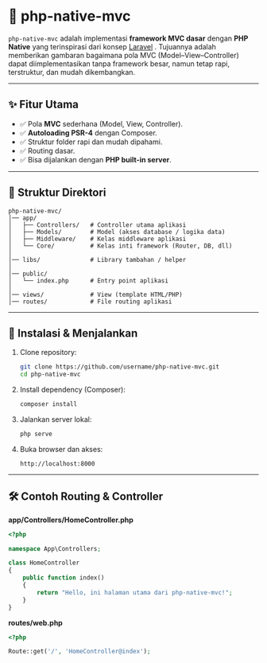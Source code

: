 # 📌 php-native-mvc

`php-native-mvc` adalah implementasi **framework MVC dasar** dengan **PHP Native** yang terinspirasi dari konsep [Laravel](https://laravel.com)
.
Tujuannya adalah memberikan gambaran bagaimana pola MVC (Model–View–Controller) dapat diimplementasikan tanpa framework besar, namun tetap rapi, terstruktur, dan mudah dikembangkan.

---

## ✨ Fitur Utama

* ✅ Pola **MVC** sederhana (Model, View, Controller).
* ✅ **Autoloading PSR-4** dengan Composer.
* ✅ Struktur folder rapi dan mudah dipahami.
* ✅ Routing dasar.
* ✅ Bisa dijalankan dengan **PHP built-in server**.

---

## 📂 Struktur Direktori

```
php-native-mvc/
│── app/
│   ├── Controllers/   # Controller utama aplikasi
│   ├── Models/        # Model (akses database / logika data)
│   ├── Middleware/    # Kelas middleware aplikasi
│   └── Core/          # Kelas inti framework (Router, DB, dll)
│
│── libs/              # Library tambahan / helper
│
│── public/
│   └── index.php      # Entry point aplikasi
│
│── views/             # View (template HTML/PHP)
│── routes/            # File routing aplikasi
```

---

## 🚀 Instalasi & Menjalankan

1. Clone repository:

   ```bash
   git clone https://github.com/username/php-native-mvc.git
   cd php-native-mvc
   ```

2. Install dependency (Composer):

   ```bash
   composer install
   ```

3. Jalankan server lokal:

   ```bash
   php serve
   ```

4. Buka browser dan akses:

   ```
   http://localhost:8000
   ```

---

## 🛠️ Contoh Routing & Controller

**app/Controllers/HomeController.php**

```php
<?php

namespace App\Controllers;

class HomeController
{
    public function index()
    {
        return "Hello, ini halaman utama dari php-native-mvc!";
    }
}
```

**routes/web.php**

```php
<?php

Route::get('/', 'HomeController@index');
```
